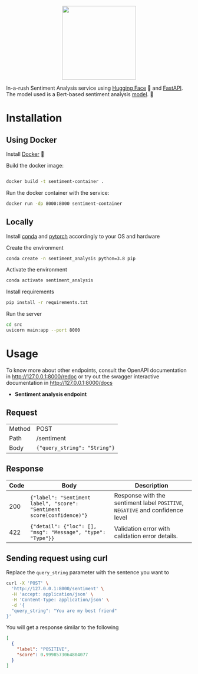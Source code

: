 <p align = "center" draggable=”false” ><img src="https://user-images.githubusercontent.com/4565451/168209649-f8cb40d1-8de0-4cbe-894a-aa2217ee59b3.png"
     width="200px"
     height="auto"/>
</p>



In-a-rush Sentiment Analysis service using [Hugging Face](https://huggingface.co/) 🤗 and [FastAPI](https://fastapi.tiangolo.com/). The model used is a Bert-based sentiment analysis [model](https://huggingface.co/distilbert-base-uncased-finetuned-sst-2-english). 🧠

# Installation

## Using Docker

Install [Docker](https://docs.docker.com/engine/install/) 🐳

Build the docker image:

```bash

docker build -t sentiment-container .
```

Run the docker container with the service:

```bash
docker run -dp 8000:8000 sentiment-container
```

## Locally

Install [conda](https://anaconda.cloud/support-center/installers) and [pytorch](https://pytorch.org/get-started/locally/) accordingly to your OS and hardware

Create the environment

```bash
conda create -n sentiment_analysis python=3.8 pip
```

Activate the environment

```bash
conda activate sentiment_analysis
```

Install requirements

```bash
pip install -r requirements.txt
```

Run the server

```bash
cd src
uvicorn main:app --port 8000
```

# Usage

To know more about other endpoints, consult the OpenAPI documentation in http://127.0.0.1:8000/redoc or try out the swagger interactive documentation in http://127.0.0.1:8000/docs

* **Sentiment analysis endpoint**

## Request

|||
| --- | --- |
| Method | POST |
| Path | /sentiment |
| Body |<code>{"query_string": "String"}</code> |

## Response

| Code | Body | Description |
| --- | --- | --- |
| 200 | <code>{"label": "Sentiment label", "score": "Sentiment score(confidence)"}</code> | Response with the sentiment label `POSITIVE`, `NEGATIVE` and confidence level |
| 422 | <code>{"detail": {"loc": [], "msg": "Message", "type": "Type"}}</code> | Validation error with calidation error details. |


## Sending request using curl

Replace the `query_string` parameter with the sentence you want to

```bash
curl -X 'POST' \
  'http://127.0.0.1:8000/sentiment' \
  -H 'accept: application/json' \
  -H 'Content-Type: application/json' \
  -d '{
  "query_string": "You are my best friend"
}'
```
You will get a response similar to the following

```json
[
  {
    "label": "POSITIVE",
    "score": 0.9998573064804077
  }
]
```
